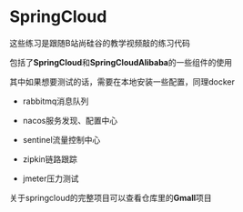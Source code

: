 # SpringCloud

这些练习是跟随B站尚硅谷的教学视频敲的练习代码

包括了**SpringCloud**和**SpringCloudAlibaba**的一些组件的使用

其中如果想要测试的话，需要在本地安装一些配置，同理docker

- rabbitmq消息队列

- nacos服务发现、配置中心

- sentinel流量控制中心

- zipkin链路跟踪

- jmeter压力测试

关于springcloud的完整项目可以查看仓库里的**Gmall**项目